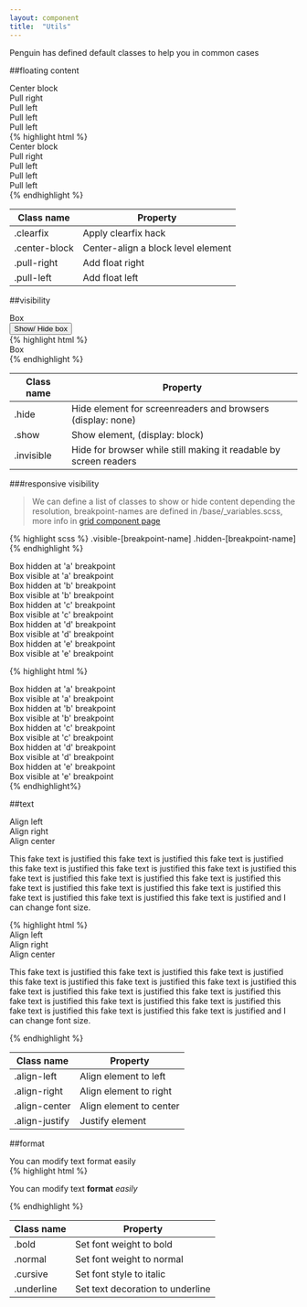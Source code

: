 ```yaml
---
layout: component
title:  "Utils"
---
```

Penguin has defined default classes to help you in common cases

##floating content

<div class="penguin-example">
	<div class="clearfix">
		<div class="box center-block">Center block</div>
	</div>
	<div class="clearfix">
		<div class="box pull-right">Pull right</div>
		<div class="box pull-left">Pull left</div>
		<div class="box pull-left">Pull left</div>
	</div>
	<div class="clearfix">
		<div class="box pull-left">Pull left</div>
	</div>
</div>
{% highlight html %}
<div class="clearfix">
    <div class="box center-block">Center block</div>
</div>
<div class="clearfix">
    <div class="box pull-right">Pull right</div>
    <div class="box pull-left">Pull left</div>
    <div class="box pull-left">Pull left</div>
</div>
<div class="clearfix">
    <div class="box pull-left">Pull left</div>
</div>
{% endhighlight %}

<table>
    <thead>
        <tr>
            <th>Class name</th>
            <th>Property</th>
        </tr>
    </thead>
	<tr>
		<td>.clearfix</td>
		<td>Apply clearfix hack</td>
	</tr>
	<tr>
		<td>.center-block</td>
		<td>Center-align a block level element</td>
	</tr>
	<tr>
		<td>.pull-right</td>
		<td>Add float right</td>
	</tr>
	<tr>
		<td>.pull-left</td>
		<td>Add float left</td>
	</tr>
</table>

##visibility

<div class="penguin-example clearfix">
	<div class="penguin-example__row">
		<div id="box" class="box box--block show">Box</div>
	</div>
	<div class="penguin-example__row">
		<button class="btn btn--primary" data-toggle="#box"><span>Show/ Hide</span> box</button>
	</div>
</div>
<div id="toggling-content">
	{% highlight html %}
	<div class="box show">Box</div>
	{% endhighlight %}
</div>

<table>
    <thead>
        <tr>
            <th>Class name</th>
            <th>Property</th>
        </tr>
    </thead>
	<tr>
		<td>.hide</td>
		<td>Hide element for screenreaders and browsers (display: none)</td>
	</tr>
	<tr>
		<td>.show</td>
		<td>Show element, (display: block)</td>
	</tr>
	<tr>
		<td>.invisible</td>
		<td>Hide for browser while still making it readable by screen readers</td>
	</tr>
</table>

###responsive visibility

> We can define a list of classes to show or hide content depending the resolution, breakpoint-names are defined in /base/_variables.scss, more info in <a href="/components/grid">grid component page</a>


{% highlight scss %}
.visible-[breakpoint-name]
.hidden-[breakpoint-name]
{% endhighlight %}


<div class="penguin-example row">
	<div class="row">
		<div class="col-a-12 col-b-6">
			<div class="box box--block hidden-a">Box hidden at 'a' breakpoint</div>
		</div>
		<div class="col-a-12 col-b-6">
			<div class="box box--block visible-a">Box visible at 'a' breakpoint</div>
		</div>
	</div>
	<div class="row">
		<div class="col-a-12 col-b-6">
			<div class="box box--block hidden-b">Box hidden at 'b' breakpoint</div>
		</div>
		<div class="col-a-12 col-b-6">
			<div class="box box--block visible-b">Box visible at 'b' breakpoint</div>
		</div>
	</div>
	<div class="row">
		<div class="col-a-12 col-b-6">
			<div class="box box--block hidden-c">Box hidden at 'c' breakpoint</div>
		</div>
		<div class="col-a-12 col-b-6">
			<div class="box box--block visible-c">Box visible at 'c' breakpoint</div>
		</div>
	</div>
	<div class="row">
		<div class="col-a-12 col-b-6">
			<div class="box box--block hidden-d">Box hidden at 'd' breakpoint</div>
		</div>
		<div class="col-a-12 col-b-6">
			<div class="box box--block visible-d">Box visible at 'd' breakpoint</div>
		</div>
	</div>
	<div class="row">
		<div class="col-a-12 col-b-6">
			<div class="box box--block hidden-e">Box hidden at 'e' breakpoint</div>
		</div>
		<div class="col-a-12 col-b-6">
			<div class="box box--block visible-e">Box visible at 'e' breakpoint</div>
		</div>
	</div>
</div>

{% highlight html %}
<div class="row">
    <div class="col-a-12 col-b-6">
        <div class="box hidden-a">Box hidden at 'a' breakpoint</div>
    </div>
    <div class="col-a-12 col-b-6">
        <div class="box visible-a">Box visible at 'a' breakpoint</div>
    </div>
</div>
<div class="row">
    <div class="col-a-12 col-b-6">
        <div class="box hidden-b">Box hidden at 'b' breakpoint</div>
    </div>
    <div class="col-a-12 col-b-6">
        <div class="box visible-b">Box visible at 'b' breakpoint</div>
    </div>
</div>
<div class="row">
    <div class="col-a-12 col-b-6">
        <div class="box hidden-c">Box hidden at 'c' breakpoint</div>
    </div>
    <div class="col-a-12 col-b-6">
        <div class="box visible-c">Box visible at 'c' breakpoint</div>
    </div>
</div>
<div class="row">
    <div class="col-a-12 col-b-6">
        <div class="box hidden-d">Box hidden at 'd' breakpoint</div>
    </div>
    <div class="col-a-12 col-b-6">
        <div class="box visible-d">Box visible at 'd' breakpoint</div>
    </div>
</div>
<div class="row">
    <div class="col-a-12 col-b-6">
        <div class="box hidden-e">Box hidden at 'e' breakpoint</div>
    </div>
    <div class="col-a-12 col-b-6">
        <div class="box visible-e">Box visible at 'e' breakpoint</div>
    </div>
</div>
{% endhighlight%}

##text

<div class="row penguin-example">
	<div class="clearfix">
		<div class="box pull-left align-left">
			Align left
		</div>
		<div class="box pull-right align-right">
			Align right
		</div>
		<div class="box center-block align-center">
			Align center
		</div>
	</div>
    <p class="align-justify">This fake text is justified this fake text is justified this fake text is justified this fake text is justified this fake text is justified this fake text is justified this fake text is justified this fake text is justified this fake text is justified this fake text is justified this fake text is justified this fake text is justified this fake text is justified this fake text is justified this fake text is justified and <span class="text-small">I can</span> <span class="text-medium">change</span> <span class="text-large">font size</span>. </p>
</div>
{% highlight html %}
<div class="clearfix">
    <div class="box pull-left align-left">Align left</div>
    <div class="box pull-right align-right">Align right</div>
    <div class="box center-block align-center">Align center</div>
</div>
<p class="align-justify">This fake text is justified this fake text is justified this fake text is justified this fake text is justified this fake text is justified this fake text is justified this fake text is justified this fake text is justified this fake text is justified this fake text is justified this fake text is justified this fake text is justified this fake text is justified this fake text is justified this fake text is justified and <span class="text-small">I can</span> <span class="text-medium">change</span> <span class="text-large">font size</span>. </p>
{% endhighlight %}

<table>
    <thead>
        <tr>
            <th>Class name</th>
            <th>Property</th>
        </tr>
    </thead>
	<tr>
		<td>.align-left</td>
		<td>Align element to left</td>
	</tr>
	<tr>
		<td>.align-right</td>
		<td>Align element to right</td>
	</tr>
	<tr>
		<td>.align-center</td>
		<td>Align element to center</td>
	</tr>
	<tr>
		<td>.align-justify</td>
		<td>Justify element</td>
	</tr>
</table>

##format

<div class="row penguin-example">
    You can modify <span class="underline">text</span> <span class="bold">format</span> <span class="cursive">easily</span>
</div>
{% highlight html %}
<p>You can modify <span class="underline">text</span> <strong class="bold">format</strong> <em class="cursive">easily</em></p>
{% endhighlight %}
<table>
    <thead>
        <tr>
            <th>Class name</th>
            <th>Property</th>
        </tr>
    </thead>
	<tr>
		<td>.bold</td>
		<td>Set font weight to bold</td>
	</tr>
	<tr>
		<td>.normal</td>
		<td>Set font weight to normal</td>
	</tr>
	<tr>
		<td>.cursive</td>
		<td>Set font style to italic</td>
	</tr>
	<tr>
		<td>.underline</td>
		<td>Set text decoration to underline</td>
	</tr>
</table>


